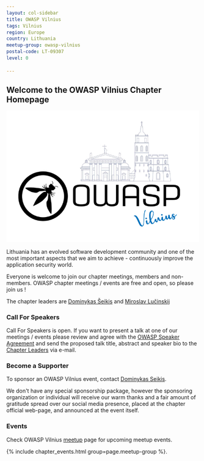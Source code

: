 ```yaml
---
layout: col-sidebar
title: OWASP Vilnius
tags: Vilnius
region: Europe
country: Lithuania
meetup-group: owasp-vilnius
postal-code: LT-09307
level: 0  

---
```


## Welcome to the OWASP Vilnius Chapter Homepage

<img src="assets/images/Vilnius.jpg" alt="OWASP Vilnius">

Lithuania has an evolved software development community and one of the
most important aspects that we aim to achieve - continuously improve
the application security world.

Everyone is welcome to join our chapter meetings, members and
non-members. OWASP chapter meetings / events are free and
open, so please join us !

The chapter leaders are [Dominykas Šeikis](mailto:dominykas.seikis@owasp.org) and [Miroslav Lučinskij](mailto:miroslav.lucinskij@owasp.org)

### Call For Speakers

Call For Speakers is open. If you want to present a talk at one of our meetings / events please review and agree with the
[OWASP Speaker Agreement](https://owasp.org/www-policy/) and send the proposed talk title, abstract and speaker bio to the [Chapter Leaders](leaders.md) via e-mail.  

### Become a Supporter

To sponsor an OWASP Vilnius event, contact [Dominykas Seikis](mailto:dominykas.seikis@owasp.org).

We don't have any special sponsorship package, however the sponsoring organization or individual will receive our warm thanks and a fair
amount of gratitude spread over our social media presence, placed at the chapter official web-page, and announced at the event itself.

### Events

Check OWASP Vilnius [meetup](https://www.meetup.com/owasp-vilnius/) page for upcoming meetup events. 

{% include chapter_events.html group=page.meetup-group %}. 
